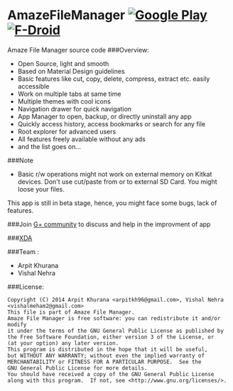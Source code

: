 # AmazeFileManager [![Google Play](https://developer.android.com/images/brand/en_generic_rgb_wo_45.png)](https://play.google.com/store/apps/details?id=com.amaze.filemanager)[![F-Droid](https://upload.wikimedia.org/wikipedia/commons/thumb/0/0d/Get_it_on_F-Droid.svg/130px-Get_it_on_F-Droid.svg.png)](https://f-droid.org/repository/browse/?fdid=com.amaze.filemanager)

Amaze File Manager source code
###Overview:
- Open Source, light and smooth
- Based on Material Design guidelines
- Basic features like cut, copy, delete, compress, extract etc. easily accessible
- Work on multiple tabs at same time
- Multiple themes with cool icons
- Navigation drawer for quick navigation
- App Manager to open, backup, or directly uninstall any app
- Quickly access history, access bookmarks or search for any file
- Root explorer for advanced users
- All features freely available without any ads
- and the list goes on...

###Note
- Basic r/w operations might not work on external memory on Kitkat devices. Don't use cut/paste from or to external SD Card. You might loose your files.

This app is still in beta stage, hence, you might face some bugs, lack of features.

###Join [G+ community](https://plus.google.com/communities/113997576965363268101) to discuss and help in the improvment of app

###[XDA](http://forum.xda-developers.com/android/apps-games/app-amaze-file-managermaterial-theme-t2937314)

###Team :
- Arpit Khurana
- Vishal Nehra

###License: 

    Copyright (C) 2014 Arpit Khurana <arpitkh96@gmail.com>, Vishal Nehra <vishalmeham2@gmail.com>
    This file is part of Amaze File Manager.
    Amaze File Manager is free software: you can redistribute it and/or modify
    it under the terms of the GNU General Public License as published by
    the Free Software Foundation, either version 3 of the License, or
    (at your option) any later version.
    This program is distributed in the hope that it will be useful,
    but WITHOUT ANY WARRANTY; without even the implied warranty of
    MERCHANTABILITY or FITNESS FOR A PARTICULAR PURPOSE.  See the
    GNU General Public License for more details.
    You should have received a copy of the GNU General Public License
    along with this program.  If not, see <http://www.gnu.org/licenses/>.
